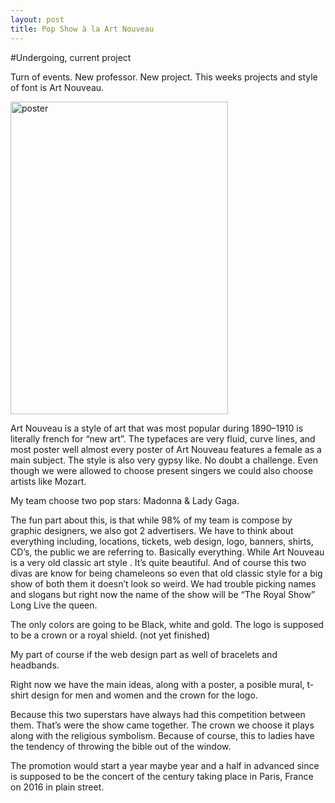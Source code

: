 ```yaml
---
layout: post
title: Pop Show à la Art Nouveau 
---
```



#Undergoing, current project

Turn of events. New professor. New project.
This weeks projects and style of font is Art Nouveau.

<img src="https://farm9.staticflickr.com/8588/16639366975_44056e9b9f_c.jpg <img" alt="poster" height="500" width="348">

Art Nouveau is a style of art that was most popular during 1890–1910 is literally french for “new art”.
The typefaces are very fluid, curve lines, and most poster well almost every poster of Art Nouveau features a female as a main subject. The style is also very gypsy like. 
No doubt a challenge. Even though we were allowed to choose present singers we could also choose artists like Mozart. 

My team choose two pop stars: Madonna & Lady Gaga. 

The fun part about this, is that while 98% of my team is compose by graphic designers, we also got 2 advertisers. We have to think about everything including, locations, tickets, web design, logo, banners, shirts, CD’s, the public we are referring to. Basically everything. 
While Art Nouveau is a very old classic art style . It’s quite beautiful. 
And of course this two divas are know for being chameleons so even that old classic style for a big show of both them it doesn’t look so weird.
 We had trouble picking names and slogans but right now the name of the show will be “The Royal Show” Long Live the queen.

The only colors are going to be Black, white and gold.
The logo is supposed to be a crown or a royal shield. (not yet finished)

My part of course if the web design part as well of bracelets and headbands.

Right now we have the main ideas, along with a poster, a posible mural, t- shirt design for men and women and the crown for the logo.

Because this two superstars have always had this competition between them. That’s were the show came together. The crown we choose it plays along with the religious symbolism. Because of course, this to ladies have the tendency of throwing the bible out of the window. 

The promotion would start a year maybe year and a half in advanced since is supposed to be the concert of the century taking place in Paris, France on 2016 in plain street.


 
